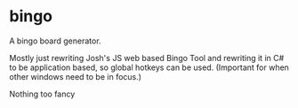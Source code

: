 # bingo
A bingo board generator.  

Mostly just rewriting Josh's JS web based Bingo Tool and rewriting it in C# to be application based, so global hotkeys can be used. (Important for when other windows need to be in focus.)  

Nothing too fancy
